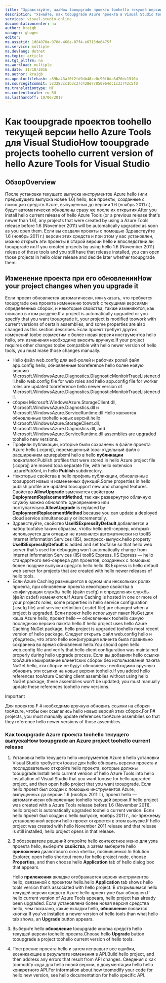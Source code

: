 ```yaml
---
title: "Здравствуйте, aaaHow tooupgrade проекты toohello текущей версии инструментов Azure | Документы Microsoft"
description: "Узнайте, как tooupgrade Azure проекта в Visual Studio toohello hello в текущей версии инструментов Azure"
services: visual-studio-online
documentationcenter: na
author: kraigb
manager: ghogen
editor: 
ms.assetid: 1d64070a-078d-468a-87f4-e6715de6475f
ms.service: multiple
ms.devlang: dotnet
ms.topic: article
ms.tgt_pltfrm: na
ms.workload: multiple
ms.date: 11/18/2016
ms.author: kraigb
ms.openlocfilehash: c89ba43af0f2fd9db46ce0c90f0da3d70dc1510b
ms.sourcegitcommit: 523283cc1b3c37c428e77850964dc1c33742c5f0
ms.translationtype: MT
ms.contentlocale: ru-RU
ms.lasthandoff: 10/06/2017
---
```

# <a name="how-tooupgrade-projects-toohello-current-version-of-hello-azure-tools-for-visual-studio"></a><span data-ttu-id="5c548-103">Как tooupgrade проектов toohello текущей версии hello Azure Tools для Visual Studio</span><span class="sxs-lookup"><span data-stu-id="5c548-103">How tooupgrade projects toohello current version of hello Azure Tools for Visual Studio</span></span>
## <a name="overview"></a><span data-ttu-id="5c548-104">Обзор</span><span class="sxs-lookup"><span data-stu-id="5c548-104">Overview</span></span>
<span data-ttu-id="5c548-105">После установки текущего выпуска инструментов Azure hello (или предыдущего выпуска новее 1.6) hello, все проекты, созданные с помощью средств Azure, выпущенных до версии 1.6 (ноябрь 2011 г.), будут автоматически обновлены сразу же после их открытия.</span><span class="sxs-lookup"><span data-stu-id="5c548-105">After you install hello current release of hello Azure Tools (or a previous release that's newer than 1.6), any projects that were created by using a Azure Tools release before 1.6 (November 2011) will be automatically upgraded as soon as you open them.</span></span> <span data-ttu-id="5c548-106">Если вы создали проекты с помощью Здравствуйте 1.6 (ноябрь 2011 г.) версии этих средств и при этом у вас установлен, можно открыть эти проекты в старой версии hello и впоследствии ли tooupgrade их.</span><span class="sxs-lookup"><span data-stu-id="5c548-106">If you created projects by using hello 1.6 (November 2011) release of those tools and you still have that release installed, you can open those projects in hello older release and decide later whether tooupgrade them.</span></span>

## <a name="how-your-project-changes-when-you-upgrade-it"></a><span data-ttu-id="5c548-107">Изменение проекта при его обновлении</span><span class="sxs-lookup"><span data-stu-id="5c548-107">How your project changes when you upgrade it</span></span>
<span data-ttu-id="5c548-108">Если проект обновляется автоматически, или указать, что требуется tooupgrade она проекта изменению toowork с текущими версиями определенных сборок, и некоторые свойства, также изменяются, как описано в этом разделе.</span><span class="sxs-lookup"><span data-stu-id="5c548-108">If a project is automatically upgraded or you specify that you want tooupgrade it, your project is modified toowork with current versions of certain assemblies, and some properties are also changed as this section describes.</span></span> <span data-ttu-id="5c548-109">Если проект требует других изменений toobe совместим с более новая версия инструментов hello hello, эти изменения необходимо вносить вручную.</span><span class="sxs-lookup"><span data-stu-id="5c548-109">If your project requires other changes toobe compatible with hello newer version of hello tools, you must make those changes manually.</span></span>

* <span data-ttu-id="5c548-110">Hello файл web.config для веб-ролей и рабочих ролей файл app.config hello, обновленные tooreference hello более новую версию Microsoft.WindowsAzure.Diagnostics.DiagnosticMonitoirTraceListener.dll.</span><span class="sxs-lookup"><span data-stu-id="5c548-110">hello web.config file for web roles and hello app.config file for worker roles are updated tooreference hello newer version of Microsoft.WindowsAzure.Diagnostics.DiagnosticMonitoirTraceListener.dll.</span></span>
* <span data-ttu-id="5c548-111">сборки Microsoft.WindowsAzure.StorageClient.dll, Microsoft.WindowsAzure.Diagnostics.dll и Microsoft.WindowsAzure.ServiceRuntime.dll Hello являются обновленные toohello новых версий.</span><span class="sxs-lookup"><span data-stu-id="5c548-111">hello Microsoft.WindowsAzure.StorageClient.dll, Microsoft.WindowsAzure.Diagnostics.dll, and Microsoft.WindowsAzure.ServiceRuntime.dll assemblies are upgraded toohello new versions.</span></span>
* <span data-ttu-id="5c548-112">Профили публикации, которые были сохранены в файле проекта Azure hello (.ccproj), перемещенный tooa-отдельный файл с расширением azurepubxml hello в hello **публикации** подкаталог.</span><span class="sxs-lookup"><span data-stu-id="5c548-112">Publish profiles that were stored in hello Azure project file (.ccproj) are moved tooa separate file, with hello extension .azurePubXml, in hello **Publish** subdirectory.</span></span>
* <span data-ttu-id="5c548-113">Некоторые свойства в hello профиль публикации, обновленные toosupport новых и измененных функций.</span><span class="sxs-lookup"><span data-stu-id="5c548-113">Some properties in hello publish profile are updated toosupport new and changed features.</span></span> <span data-ttu-id="5c548-114">Свойство **AllowUpgrade** заменяется свойством **DeploymentReplacementMethod**, так как развернутую облачную службу можно обновлять одновременно или поступательно.</span><span class="sxs-lookup"><span data-stu-id="5c548-114">**AllowUpgrade** is replaced by **DeploymentReplacementMethod** because you can update a deployed cloud service simultaneously or incrementally.</span></span>
* <span data-ttu-id="5c548-115">Здравствуйте, свойство **UseIISExpressByDefault** добавляется и набор toofalse таким образом, чтобы hello веб-сервер, который используется для отладки не изменялся автоматически из tooIIS Internet Information Services (IIS), экспресс-выпуск.</span><span class="sxs-lookup"><span data-stu-id="5c548-115">hello property **UseIISExpressByDefault** is added and set toofalse so that hello web server that’s used for debugging won’t automatically change from Internet Information Services (IIS) tooIIS Express.</span></span> <span data-ttu-id="5c548-116">IIS Express — hello стандартного веб-сервера для проектов, созданных с помощью более поздние выпуски средств hello hello.</span><span class="sxs-lookup"><span data-stu-id="5c548-116">IIS Express is hello default web server for projects that are created with hello newer releases of hello tools.</span></span>
* <span data-ttu-id="5c548-117">Если Azure Caching размещается в одном или нескольких ролях проекта, при обновлении проекта некоторые свойства в конфигурации службы hello (файл cscfg) и определения службы (файл csdef) изменяются.</span><span class="sxs-lookup"><span data-stu-id="5c548-117">If Azure Caching is hosted in one or more of your project’s roles, some properties in hello service configuration (.cscfg file) and service definition (.csdef file) are changed when a project is upgraded.</span></span> <span data-ttu-id="5c548-118">Если проект hello использует пакет NuGet для кэша Azure hello, проект hello — обновленных toohello самую последнюю версию пакета hello.</span><span class="sxs-lookup"><span data-stu-id="5c548-118">If hello project uses hello Azure Caching NuGet package, hello project is upgraded toohello most recent version of hello package.</span></span> <span data-ttu-id="5c548-119">Следует открыть файл web.config hello и убедитесь, что этого hello конфигурация клиента была правильно сохранена во время обновления hello.</span><span class="sxs-lookup"><span data-stu-id="5c548-119">You should open hello web.config file and verify that hello client configuration was maintained properly during hello upgrade process.</span></span> <span data-ttu-id="5c548-120">Если вы добавили hello ссылки tooAzure кэширование клиентских сборок без использования пакета NuGet hello, эти сборки не будут обновлены; необходимо вручную обновить эти ссылки на новые версии toohello.</span><span class="sxs-lookup"><span data-stu-id="5c548-120">If you added hello references tooAzure Caching client assemblies without using hello NuGet package, these assemblies won't be updated; you must manually update these references toohello new versions.</span></span>

> [!IMPORTANT]
> <span data-ttu-id="5c548-121">Для проектов F # необходимо вручную обновить ссылки на сборки tooAzure, чтобы они ссылались hello новых версий этих сборок.</span><span class="sxs-lookup"><span data-stu-id="5c548-121">For F# projects, you must manually update references tooAzure assemblies so that they reference hello newer versions of those assemblies.</span></span>
> 
> 

### <a name="how-tooupgrade-an-azure-project-toohello-current-release"></a><span data-ttu-id="5c548-122">Как tooupgrade Azure проекта toohello текущего выпуска</span><span class="sxs-lookup"><span data-stu-id="5c548-122">How tooupgrade an Azure project toohello current release</span></span>
1. <span data-ttu-id="5c548-123">Установка hello текущего hello инструментов Azure в hello установки Visual Studio требуется toouse для hello обновить версию проекта и последовательно откройте hello проекта, которые должны tooupgrade.</span><span class="sxs-lookup"><span data-stu-id="5c548-123">Install hello current version of hello Azure Tools into hello installation of Visual Studio that you want toouse for hello upgraded project, and then open hello project that you want tooupgrade.</span></span> <span data-ttu-id="5c548-124">Если hello проект был создан с помощью инструментов Azure, выпущенных до версии 1.6 (ноябрь 2011 г.), проект hello — автоматически обновленные toohello текущей версии.</span><span class="sxs-lookup"><span data-stu-id="5c548-124">If hello project was created with a Azure Tools release before 1.6 (November 2011), hello project is automatically upgraded toohello current version.</span></span> <span data-ttu-id="5c548-125">Если hello проект был создан с hello выпуске, ноябрь 2011 г., по-прежнему установленной версии hello проект откроется в этом выпуске.</span><span class="sxs-lookup"><span data-stu-id="5c548-125">If hello project was created with hello November 2011 release and that release is still installed, hello project opens in that release.</span></span>
2. <span data-ttu-id="5c548-126">В обозревателе решений откройте hello контекстное меню для узла проекта hello, выберите **свойства**, а затем выберите hello **приложения** диалогового окна «hello», появившемся.</span><span class="sxs-lookup"><span data-stu-id="5c548-126">In Solution Explorer, open hello shortcut menu for hello project node, choose **Properties**, and then choose hello **Application** tab of hello dialog box that appears.</span></span>
   
    <span data-ttu-id="5c548-127">Hello **приложения** вкладке отображается версия инструментов hello, связанной с проектом hello.</span><span class="sxs-lookup"><span data-stu-id="5c548-127">hello **Application** tab shows hello tools version that’s associated with hello project.</span></span> <span data-ttu-id="5c548-128">В открывшемся hello текущей версии средств Azure hello проект уже был обновлен.</span><span class="sxs-lookup"><span data-stu-id="5c548-128">If hello current version of Azure Tools appears, hello project has already been upgraded.</span></span> <span data-ttu-id="5c548-129">Если установлена более новая версия средства hello, чем показано, какие вкладки hello, **обновление** появится кнопка.</span><span class="sxs-lookup"><span data-stu-id="5c548-129">If you've installed a newer version of hello tools than what hello tab shows, an **Upgrade** button appears.</span></span>
3. <span data-ttu-id="5c548-130">Выберите hello **обновление** tooupgrade кнопка средств hello текущей версии toohello проекта.</span><span class="sxs-lookup"><span data-stu-id="5c548-130">Choose hello **Upgrade** button tooupgrade a project toohello current version of hello tools.</span></span>
4. <span data-ttu-id="5c548-131">Построение проекта hello и затем исправьте все ошибки, возникающие в результате изменения в API.</span><span class="sxs-lookup"><span data-stu-id="5c548-131">Build hello project, and then address any errors that result from API changes.</span></span> <span data-ttu-id="5c548-132">Сведения о как toomodify кода для hello новой версии, в документации hello hello конкретного API.</span><span class="sxs-lookup"><span data-stu-id="5c548-132">For information about how toomodify your code for hello new version, see hello documentation for hello specific API.</span></span>

